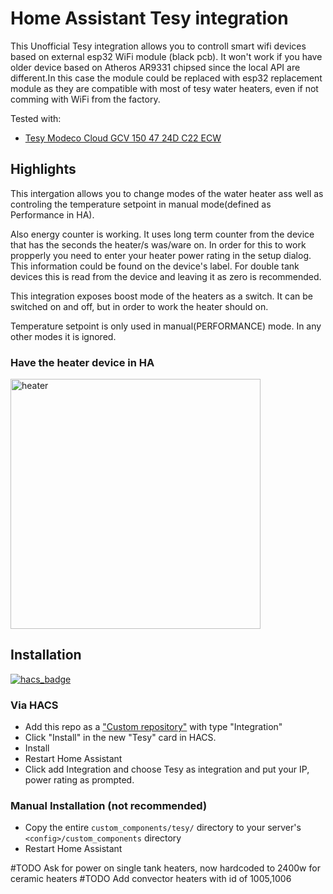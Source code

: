 # Home Assistant Tesy integration

This Unofficial Tesy integration allows you to controll smart wifi devices based on external esp32 WiFi module (black pcb). 
It won't work if you have older device based on Atheros AR9331 chipsed since the local API are different.In this case the module could be replaced with esp32 replacement module as they are compatible with most of tesy water heaters, even if not comming with WiFi from the factory.

Tested with:

- [Tesy Modeco Cloud GCV 150 47 24D C22 ECW](https://tesy.com/products/electric-water-heaters/modeco-series/modeco-cloud/?product=gcv-1504724d-c22-ecw)



## Highlights
This intergation allows you to change modes of the water heater ass well as controling the temperature setpoint in manual mode(defined as Performance in HA). 

Also energy counter is working. It uses long term counter from the device that has the seconds the heater/s was/ware on. In order for this to work propperly you need to enter your heater power rating in the setup dialog. This information could be found on the device's label. For double tank devices this is read from the device and leaving it as zero is recommended.

This integration exposes boost mode of the heaters as a switch. It can be switched on and off, but in order to work the heater should on. 

Temperature setpoint is only used in manual(PERFORMANCE) mode. In any other modes it is ignored. 


### Have the heater device in HA

<img src="https://github.com/krasnoukhov/homeassistant-tesy/assets/944286/a08289f7-d7cc-49a0-9747-9fbd765e58d1" alt="heater" width="400">

## Installation

[![hacs_badge](https://img.shields.io/badge/HACS-Custom-41BDF5.svg?style=for-the-badge)](https://github.com/hacs/integration)

### Via HACS
* Add this repo as a ["Custom repository"](https://hacs.xyz/docs/faq/custom_repositories/) with type "Integration"
* Click "Install" in the new "Tesy" card in HACS.
* Install
* Restart Home Assistant
* Click add Integration and choose Tesy as integration and put your IP, power rating as prompted.

### Manual Installation (not recommended)
* Copy the entire `custom_components/tesy/` directory to your server's `<config>/custom_components` directory
* Restart Home Assistant


#TODO Ask for power on single tank heaters, now hardcoded to 2400w for ceramic heaters
#TODO Add convector heaters with id of 1005,1006 


